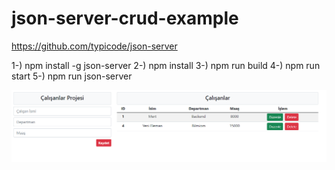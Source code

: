 # json-server-crud-example
https://github.com/typicode/json-server

1-) npm install -g json-server
2-) npm install
3-) npm run build
4-) npm run start
5-) npm run json-server

![alt text](https://github.com/mertefecerit/json-server-crud-example/blob/master/image.png)
